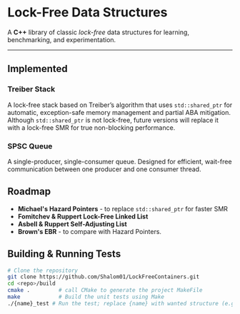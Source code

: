 # Lock-Free Data Structures

A **C++** library of classic *lock-free* data structures for learning, benchmarking, and experimentation.

---

## Implemented

### Treiber Stack
A lock-free stack based on Treiber’s algorithm that uses `std::shared_ptr` for automatic, exception-safe memory management and partial ABA mitigation. Although `std::shared_ptr` is not lock-free, future versions will replace it with a lock-free SMR for true non-blocking performance.

### SPSC Queue
A single-producer, single-consumer queue. Designed for efficient, wait-free communication between one producer and one consumer thread.

## Roadmap
- **Michael's Hazard Pointers** - to replace `std::shared_ptr` for faster SMR
- **Fomitchev & Ruppert Lock-Free Linked List**
- **Asbell & Ruppert Self-Adjusting List**
- **Brown's EBR** - to compare with Hazard Pointers.

## Building & Running Tests

```bash
# Clone the repository
git clone https://github.com/Shalom01/LockFreeContainers.git
cd <repo>/build
cmake .         # call CMake to generate the project MakeFile
make            # Build the unit tests using Make
./{name}_test # Run the test; replace {name} with wanted structure (e.g., "stack")
